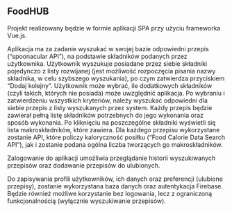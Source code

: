 ## FoodHUB

Projekt realizowany będzie w formie aplikacji SPA przy użyciu frameworka Vue.js.

Aplikacja ma za zadanie wyszukać w swojej bazie odpowiedni przepis (“spoonacular API”), na podstawie składników podanych przez użytkownika. Użytkownik wyszukuje posiadane przez siebie składniki pojedynczo z listy rozwijanej (jest możliwość rozpoczęcia pisania nazwy składnika, w celu szybszego wyszukania), po czym zatwierdza przyciskiem “Dodaj kolejny”. Użytkownik może wybrać, ile dodatkowych składników (czyli takich, których nie posiada) może uwzględnić aplikacja. Po wybraniu i zatwierdzeniu wszystkich kryteriów, należy wyszukać odpowiedni dla siebie przepis z listy wyszukanych przez system. Każdy przepis będzie zawierał pełną listę składników potrzebnych do jego wykonania oraz sposób wykonania. Po kliknięciu na poszczególne składniki wyświetli się lista makroskładników, które zawiera. Dla każdego przepisu wykorzystane zostanie API, które policzy kaloryczność posiłku (“Food Calorie Data Search API”), jak i zostanie podana ogólna liczba tworzących go makroskładników.

Zalogowanie do aplikacji umożliwia przeglądanie historii wyszukiwanych przepisów oraz dodawanie przepisów do ulubionych.

Do zapisywania profili użytkowników, ich danych oraz preferencji (ulubione przepisy), zostanie wykorzystana baza danych oraz autentykacja Firebase. Będzie również możliwe korzystanie bez logowania, lecz z ograniczoną funkcjonalnością (wyłącznie wyszukiwanie przepisów).
